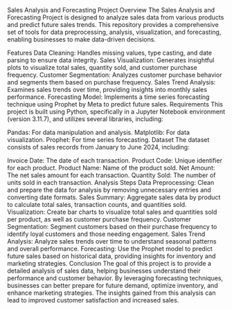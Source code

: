 Sales Analysis and Forecasting Project
Overview
The Sales Analysis and Forecasting Project is designed to analyze sales data from various products and predict future sales trends. This repository provides a comprehensive set of tools for data preprocessing, analysis, visualization, and forecasting, enabling businesses to make data-driven decisions.

Features
Data Cleaning: Handles missing values, type casting, and date parsing to ensure data integrity.
Sales Visualization: Generates insightful plots to visualize total sales, quantity sold, and customer purchase frequency.
Customer Segmentation: Analyzes customer purchase behavior and segments them based on purchase frequency.
Sales Trend Analysis: Examines sales trends over time, providing insights into monthly sales performance.
Forecasting Model: Implements a time series forecasting technique using Prophet by Meta to predict future sales.
Requirements
This project is built using Python, specifically in a Jupyter Notebook environment (version 3.11.7), and utilizes several libraries, including:

Pandas: For data manipulation and analysis.
Matplotlib: For data visualization.
Prophet: For time series forecasting.
Dataset
The dataset consists of sales records from January to June 2024, including:

Invoice Date: The date of each transaction.
Product Code: Unique identifier for each product.
Product Name: Name of the product sold.
Net Amount: The net sales amount for each transaction.
Quantity Sold: The number of units sold in each transaction.
Analysis Steps
Data Preprocessing: Clean and prepare the data for analysis by removing unnecessary entries and converting date formats.
Sales Summary: Aggregate sales data by product to calculate total sales, transaction counts, and quantities sold.
Visualization: Create bar charts to visualize total sales and quantities sold per product, as well as customer purchase frequency.
Customer Segmentation: Segment customers based on their purchase frequency to identify loyal customers and those needing engagement.
Sales Trend Analysis: Analyze sales trends over time to understand seasonal patterns and overall performance.
Forecasting: Use the Prophet model to predict future sales based on historical data, providing insights for inventory and marketing strategies.
Conclusion
The goal of this project is to provide a detailed analysis of sales data, helping businesses understand their performance and customer behavior. By leveraging forecasting techniques, businesses can better prepare for future demand, optimize inventory, and enhance marketing strategies. The insights gained from this analysis can lead to improved customer satisfaction and increased sales.

